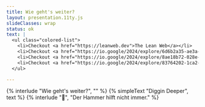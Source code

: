 ```yaml
---
title: Wie geht's weiter?
layout: presentation.11ty.js
slideClasses: wrap
status: ok
text: |
  <ul class="colored-list">
    <li>Checkout <a href="https://leanweb.dev">The Lean Web</a></li>
    <li>Checkout <a href="https://io.google/2024/explore/6d6b2a35-ae3a-4f73-b40d-9dc4a8cf0df4/">What's new in the Web, Google I/O Talk from Rachel Andrew</a></li>
    <li>Checkout <a href="https://io.google/2024/explore/8ae18b72-028e-4722-9a05-4a480048e629/">Multi-page application View Transitions are here, Google I/O Talk from Bramus Van Damme</a></li>
    <li>Checkout <a href="https://io.google/2024/explore/83764202-1ca2-4491-a731-c4d3701624d4/">The state of CSS and Web UI, Google I/O Talk from Una Kravets</a></li>
  </ul>

---
```


{% interlude "Wie geht's weiter?", "" %}
{% simpleText "Diggin Deeper", text %}
{% interlude "🔨", "Der Hammer hilft nicht immer." %}


